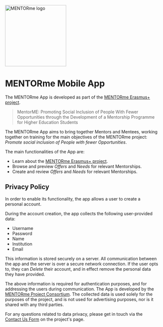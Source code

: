 <img src="store/images/mentorme-launcher.png" alt="MENTORme logo" width="200">

# MENTORme Mobile App

The MENTORme App is developed as part of the [MENTORme Erasmus+ project](https://mentorme-programme.eu/).

> MentorME: Promoting Social Inclusion of People With Fewer Opportunities through the Development of
> a Mentorship Programme for Higher Education Students

The MENTORme App aims to bring together Mentors and Mentees, working together on training for the
main objectives of the MENTORme project: _Promote social inclusion of People with fewer Opportunities_.

The main functionalities of the App are:
- Learn about the [MENTORme Erasmus+ project](https://mentorme-programme.eu/).
- Browse and preview _Offers_ and _Needs_ for relevant Mentorships.
- Create and review _Offers_ and _Needs_ for relevant Mentorships.

## Privacy Policy

In order to enable its functionality, the app allows a user to create a personal account.

During the account creation, the app collects the following user-provided data:
- Username
- Password
- Name
- Institution
- Email

This information is stored securely on a server. All communication between the app and the server
is over a secure network connection.
If the user opts to, they can _Delete_ their account, and in effect remove the personal data they
have provided.

The above information is required for authentication purposes, and for addressing the users during
communication.
The App is developed by the [MENTORme Project Consortium](https://mentorme-programme.eu/).
The collected data is used solely for the purposes of the project, and is not used for advertising
purposes, nor is it shared with any third parties.

For any questions related to data privacy, please get in touch via the
[Contact Us Form](https://mentorme-programme.eu/contact-us) on the project's page.

